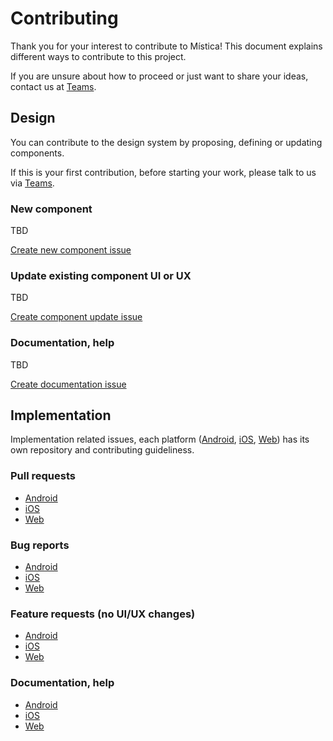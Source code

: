 # Contributing

Thank you for your interest to contribute to Mística! This document explains different ways to contribute to this project.

If you are unsure about how to proceed or just want to share your ideas, contact us at [Teams](https://teams.microsoft.com/l/channel/19%3ad2e3607a32ec411b8bf492f43cd0fe0c%40thread.tacv2/General?groupId=e265fe99-929f-45d1-8154-699649674a40&tenantId=9744600e-3e04-492e-baa1-25ec245c6f10).

## Design

You can contribute to the design system by proposing, defining or updating components. 

If this is your first contribution, before starting your work, please talk to us via [Teams](https://teams.microsoft.com/l/channel/19%3ad2e3607a32ec411b8bf492f43cd0fe0c%40thread.tacv2/General?groupId=e265fe99-929f-45d1-8154-699649674a40&tenantId=9744600e-3e04-492e-baa1-25ec245c6f10).

### New component

TBD

[Create new component issue](https://github.com/Telefonica/mistica-web/issues/new?assignees=&labels=new-component&template=new-component.mdx&title=)

### Update existing component UI or UX

TBD

[Create component update issue](https://github.com/Telefonica/mistica-web/issues/new?assignees=&labels=enhancement&template=enhancement.mdx&title=)

### Documentation, help

TBD

[Create documentation issue](https://github.com/Telefonica/mistica-web/issues/new?assignees=&labels=documentation&template=documentation.mdx&title=)

## Implementation

Implementation related issues, each platform ([Android](https://github.com/Telefonica/mistica-android), [iOS](https://github.com/Telefonica/mistica-ios), [Web](https://github.com/Telefonica/mistica-web)) has its own repository and contributing guideliness.

### Pull requests

* [Android](https://github.com/Telefonica/mistica-android/blob/master/CONTRIBUTING.mdx#pull-requests)
* [iOS](https://github.com/Telefonica/mistica-ios/blob/master/CONTRIBUTING.mdx#pull-requests)
* [Web](https://github.com/Telefonica/mistica-web/blob/master/CONTRIBUTING.mdx#pull-requests)

### Bug reports

* [Android](https://github.com/Telefonica/mistica-android/blob/master/CONTRIBUTING.mdx#bug-reports)
* [iOS](https://github.com/Telefonica/mistica-ios/blob/master/CONTRIBUTING.mdx#bug-reports)
* [Web](https://github.com/Telefonica/mistica-web/blob/master/CONTRIBUTING.mdx#bug-reports)

### Feature requests (no UI/UX changes)

* [Android](https://github.com/Telefonica/mistica-android/blob/master/CONTRIBUTING.mdx#feature-requests-no-uiux-changes)
* [iOS](https://github.com/Telefonica/mistica-iOS/blob/master/CONTRIBUTING.mdx#feature-requests-no-uiux-changes)
* [Web](https://github.com/Telefonica/mistica-web/blob/master/CONTRIBUTING.mdx#feature-requests-no-uiux-changes)

### Documentation, help

* [Android](https://github.com/Telefonica/mistica-android/blob/master/CONTRIBUTING.mdx#documentation-and-help-requests)
* [iOS](https://github.com/Telefonica/mistica-iOS/blob/master/CONTRIBUTING.mdx#documentation-and-help-requests)
* [Web](https://github.com/Telefonica/mistica-web/blob/master/CONTRIBUTING.mdx#documentation-and-help-requests)
